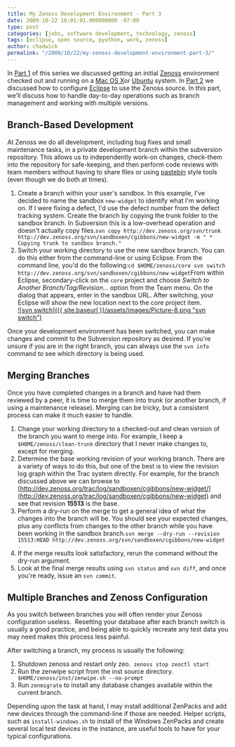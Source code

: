 ```yaml
---
title: My Zenoss Development Environment - Part 3
date: 2009-10-22 16:01:01.000000000 -07:00
type: post
categories: [jobs, software development, technology, zenoss]
tags: [eclipse, open source, pyuthon, work, zenoss]
author: chadwick
permalink: "/2009/10/22/my-zenoss-development-environment-part-3/"
---
```

In [Part 1](../2009/10/22/my-zenoss-development-environment-part-1/) of this series we discussed getting an initial [Zenoss](http://www.zenoss.com/) environment checked out and running on a [Mac OS X](http://www.apple.com/macosx/)or [Ubuntu](http://www.ubuntu.com/) system. In [Part 2](http://chadgibbons.com/2009/10/22/my-zenoss-development-environment-part-2/) we discussed how to configure [Eclipse](http://www.eclipse.org/) to use the Zenoss source. In this part, we'll discuss how to handle day-to-day operations such as branch management and working with multiple versions.

## Branch-Based Development

At Zenoss we do all development, including bug fixes and small maintenance tasks, in a private development branch within the subversion repository. This allows us to independently work-on changes, check-them into the repository for safe-keeping, and then perform code reviews with team members without having to share files or using [pastebin](http://pastebin.com/) style tools (even though we do both at times).

1. Create a branch within your user's sandbox. In this example, I've decided to name the sandbox `new-widget` to identify what I'm working on. If I were fixing a defect, I'd use the defect number from the defect tracking system. Create the branch by copying the trunk folder to the sandbox branch. In Subversion this is a low-overhead operation and doesn't actually copy files.`
svn copy http://dev.zenoss.org/svn/trunk http://dev.zenoss.org/svn/sandboxen/cgibbons/new-widget -m " * Copying trunk to sandbox branch."
`
2. Switch your working directory to use the new sandbox branch. You can do this either from the command-line or using Eclipse. From the command line, you'd do the following:`
cd $HOME/zenoss/core
svn switch http://dev.zenoss.org/svn/sandboxen/cgibbons/new-widget
`From within Eclipse, secondary-click on the `core` project and choose _Switch to Another Branch/Tag/Revision..._ option from the Team menu. On the dialog that appears, enter in the sandbox URL. After switching, your Eclipse will show the new location next to the core project item.  
[![svn switch]({{ site.baseurl }}/assets/images/Picture-8.png "svn switch")](http://chadgibbons.com/2009/10/22/my-zenoss-development-environment-part-3/picture-8/)

Once your development environment has been switched, you can make changes and commit to the Subversion repository as desired. If you're unsure if you are in the right branch, you can always use the `svn info` command to see which directory is being used.

## Merging Branches

Once you have completed changes in a branch and have had them reviewed by a peer, it is time to merge them into trunk (or another branch, if using a maintenance release). Merging can be tricky, but a consistent process can make it much easier to handle.

1. Change your working directory to a checked-out and clean version of the branch you want to merge into. For example, I keep a `$HOME/zenoss/clean-trunk` directory that I never make changes to, except for merging.
2. Determine the base working revision of your working branch. There are a variety of ways to do this, but one of the best is to view the revision log graph within the Trac system directly. For example, for the branch discussed above we can browse to [http://dev.zenoss.org/trac/log/sandboxen/cgibbons/new-widget/](http://dev.zenoss.org/trac/log/sandboxen/cgibbons/new-widget) and see that revision **15513** is the base.
3. Perform a dry-run on the merge to get a general idea of what the changes into the branch will be. You should see your expected changes, plus any conflicts from changes to the other branch while you have been working in the sandbox branch.`
svn merge --dry-run --revision 15513:HEAD http://dev.zenoss.org/svn/sandboxen/cgibbons/new-widget .
`
4. If the merge results look satisfactory, rerun the command without the dry-run argument.
5. Look at the final merge results using `svn status` and `svn diff`, and once you're ready, issue an `svn commit`.

## Multiple Branches and Zenoss Configuration

As you switch between branches you will often render your Zenoss configuration useless.&nbsp; Resetting your database after each branch switch is usually a good practice, and being able to quickly recreate any test data you may need makes this process less painful.

After switching a branch, my process is usually the following:

1. Shutdown zenoss and restart only zeo.`
zenoss stop
zeoctl start`
2. Run the zenwipe script from the inst source directory.`
$HOME/zenoss/inst/zenwipe.sh --no-prompt`
3. Run `zenmigrate` to install any database changes available within the current branch.

Depending upon the task at hand, I may install additional ZenPacks and add new devices through the command-line if those are needed. Helper scripts, such as `install-windows.sh` to install of the Windows ZenPacks and create several local test devices in the instance, are useful tools to have for your typical configurations.

